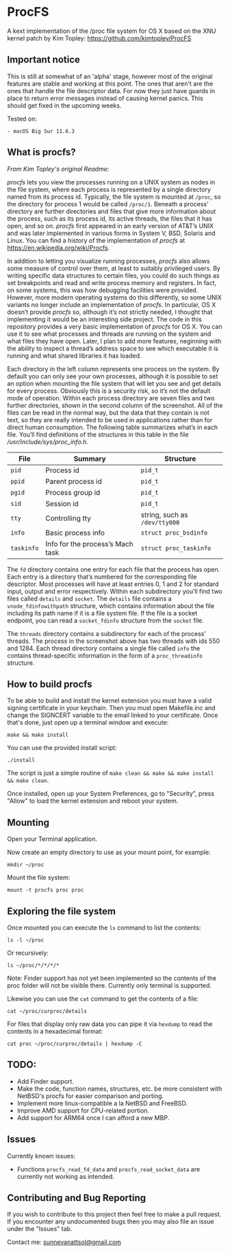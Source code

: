 # ProcFS
A kext implementation of the /proc file system for OS X based on the XNU kernel patch by Kim Topley: https://github.com/kimtopley/ProcFS

## Important notice
This is still at somewhat of an 'alpha' stage, however most of the original features are stable and working at this point. The ones that aren't are the ones that handle the file descriptor data. For now they just have guards in place to return error messages instead of causing kernel panics. This should get fixed in the upcoming weeks.

Tested on:

    - macOS Big Sur 11.6.3

## What is procfs?
*From Kim Topley's original Readme:*

*procfs* lets you view the processes running on a UNIX system as nodes in the file system, where each process is represented by a single directory named from its process id. Typically, the file system is mounted at `/proc`, so the directory for process 1 would be called `/proc/1`. Beneath a process’ directory are further directories and files that give more information about the process, such as its process id, its active threads, the files that it has open, and so on. *procfs* first appeared in an early version of AT&T’s UNIX and was later implemented in various forms in System V, BSD, Solaris and Linux. You can find a history of the implementation of *procfs* at https://en.wikipedia.org/wiki/Procfs.

In addition to letting you visualize running processes, *procfs* also allows some measure of control over them, at least to suitably privileged users. By writing specific data structures to certain files, you could do such things as set breakpoints and read and write process memory and registers. In fact, on some systems, this was how debugging facilities were provided. However, more modern operating systems do this differently, so some UNIX variants no longer include an implementation of *procfs*. In particular, OS X doesn’t provide *procfs* so, although it’s not strictly needed, I thought that implementing it would be an interesting side project. The code in this repository provides a very basic implementation of *procfs* for OS X. You can use it to see what processes and threads are running on the system and what files they have open. Later, I plan to add more features, neginning with the ability to inspect a thread’s address space to see which executable it is running and what shared libraries it has loaded.

Each directory in the left column represents one process on the system. By default you can only see your own processes, although it is possible to set an option when mounting the file system that will let you see and get details for every process. Obviously this is a security risk, so it’s not the default mode of operation. Within each process directory are seven files and two further directories, shown in the second column of the screenshot. All of the files can be read in the normal way, but the data that they contain is not text, so they are really intended to be used in applications rather than for direct human consumption. The following table summarizes what’s in each file. You’ll find definitions of the structures in this table in the file */usr/include/sys/proc_info.h*.

| File    | Summary                          | Structure                     |
|---------|----------------------------------|-------------------------------|
|`pid`    | Process id                       | `pid_t`                         |
|`ppid`     | Parent process id                | `pid_t`                         |
|`pgid`     | Process group id                 | `pid_t`                         |
|`sid`      | Session id                       | `pid_t`                         |
|`tty`      | Controlling tty                  | string, such as `/dev/tty000` |
|`info`     | Basic process info               | `struct proc_bsdinfo`           |
|`taskinfo` | Info for the process’s Mach task | `struct proc_taskinfo`          |

The `fd` directory contains one entry for each file that the process has open. Each entry is a directory that’s numbered for the corresponding file descriptor. Most processes will have at least entries 0, 1 and 2 for standard input, output and error respectively. Within each subdirectory you’ll find two files called `details` and `socket`. The `details` file contains a `vnode_fdinfowithpath` structure, which contains information about the file including its path name if it is a file system file. If the file is a socket endpoint, you can read a `socket_fdinfo` structure from the `socket` file.

The `threads` directory contains a subdirectory for each of the process’ threads. The process in the screenshot above has two threads with ids 550 and 1284. Each thread directory contains a single file called `info` the contains thread-specific information in the form of a `proc_threadinfo` structure.

## How to build procfs
To be able to build and install the kernel extension you must have a valid signing certificate in your keychain. Then you must open Makefile.inc and change the SIGNCERT variable to the email linked to your certificate. Once that's done, just open up a terminal window and execute:

    make && make install

You can use the provided install script:

    ./install

The script is just a simple routine of `make clean && make && make install && make clean`.

Once installed, open up your System Preferences, go to "Security", press "Allow" to load the kernel extension and reboot your system.

## Mounting
Open your Terminal application.

Now create an empty directory to use as your mount point, for example:

    mkdir ~/proc

Mount the file system:

    mount -t procfs proc proc

## Exploring the file system
Once mounted you can execute the `ls` command to list the contents:

    ls -l ~/proc

Or recursively:

    ls ~/proc/*/*/*/*

Note: Finder support has not yet been implemented so the contents of the proc folder will not be visible there. Currently only terminal is supported.

Likewise you can use the `cat` command to get the contents of a file:

    cat ~/proc/curproc/details

For files that display only raw data you can pipe it via `hexdump` to read the contents in a hexadecimal format:

    cat proc ~/proc/curproc/details | hexdump -C

## TODO:
 - Add Finder support.
 - Make the code, function names, structures, etc. be more consistent with NetBSD's procfs for easier comparison and porting.
 - Implement more linux-compatible a la NetBSD and FreeBSD.
 - Improve AMD support for CPU-related portion.
 - Add support for ARM64 once I can afford a new MBP.

## Issues
Currently known issues:

 - Functions `procfs_read_fd_data` and `procfs_read_socket_data` are currently not working as intended.

## Contributing and Bug Reporting
If you wish to contribute to this project then feel free to make a pull request. If you encounter any undocumented bugs then you may also file an issue under the "Issues" tab.

Contact me: sunnevanattsol@gmail.com
